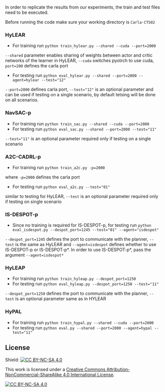 In order to replicate the results from our experiments, the train and test files need to be executed.

Before running the code make sure your working directory is `Carla-CTS02`
### HyLEAR
* For training run `python train_hylear.py --shared --cuda --port=2000`

`--shared` parameter enables sharing of weights between actor and critic networks of the learner in HyLEAR, `--cuda` switches pyotrch to use cuda, `port=200` defines the carla port

* For testing run `python eval_hylear.py --shared --port=2000 --agent=hylear --test="12"`

`--port=2000` defines carla port, `--test="12"` is an optional parameter and can be used if testing on a single scenario, by default tetsing will be done on all scenarios.

### NavSAC-p
* For training run `python train_sac.py --shared --cuda --port=2000`
* For testing run `python eval_sac.py --shared --port=2000 --test="11"`

`--test="11"` is an optional parameter required only if testing on a single scenario

### A2C-CADRL-p
* For training run `python train_a2c.py -p=2000`
 
where `-p=2000` defines the carla port

* For testing run `python eval_a2c.py --test="01"`

similar to testing for HyLEAR, `--test` is an optional parameter required only if testing on single scenario

### IS-DESPOT-p
* Since no training is required for IS-DESPOT-p, for testing run `python eval_isdespot.py --despot_port=1245 --test="01" --agent="isdespot"`

`--despot_port=1245` defines the port to communicate with the planner, `--test` is the same as HyLEAR and `--agent=isdespot` defines whether to use IS-DESPOT-p or IS-DESPOT-p*. In order to use IS-DESPOT-p*, pass the argument `--agent=isdespot*`

### HyLEAP
* For training run `python train_hyleap.py --despot_port=1250`
* For testing run `python eval_hyleap.py --despot_port=1250 --test="11"`

`--despot_port=1250` defines the port to communicate with the planner, `--test` is an optional parameter same as in HYLEAR

### HyPAL
* For training run `python train_hypal.py --shared --cuda --port=2000`
* For testing run `python eval.py --shared --port=2000 --agent=hypal --test="11"`


## License
Shield: [![CC BY-NC-SA 4.0][cc-by-nc-sa-shield]][cc-by-nc-sa]

This work is licensed under a
[Creative Commons Attribution-NonCommercial-ShareAlike 4.0 International License][cc-by-nc-sa].

[![CC BY-NC-SA 4.0][cc-by-nc-sa-image]][cc-by-nc-sa]

[cc-by-nc-sa]: http://creativecommons.org/licenses/by-nc-sa/4.0/
[cc-by-nc-sa-image]: https://licensebuttons.net/l/by-nc-sa/4.0/88x31.png
[cc-by-nc-sa-shield]: https://img.shields.io/badge/License-CC%20BY--NC--SA%204.0-lightgrey.svg

